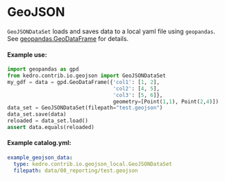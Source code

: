 # GeoJSON

``GeoJSONDataSet`` loads and saves data to a local yaml file using ``geopandas``.
See [geopandas.GeoDataFrame](http://geopandas.org/reference/geopandas.GeoDataFrame.html) for details.


#### Example use:

```python
import geopandas as gpd
from kedro.contrib.io.geojson import GeoJSONDataSet
my_gdf = data = gpd.GeoDataFrame({'col1': [1, 2],
                                  'col2': [4, 5],
                                  'col3': [5, 6]},
                                  geometry=[Point(1,1), Point(2,4)])
data_set = GeoJSONDataSet(filepath="test.geojson")
data_set.save(data)
reloaded = data_set.load()
assert data.equals(reloaded)
```

#### Example catalog.yml:

```yaml
example_geojson_data:
  type: kedro.contrib.io.geojson_local.GeoJSONDataSet
  filepath: data/08_reporting/test.geojson
```
